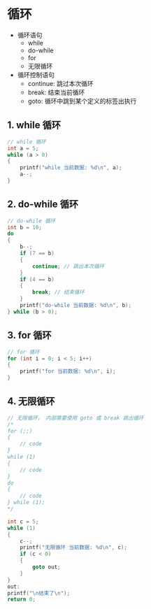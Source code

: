 # 循环

- 循环语句
  - while
  - do-while
  - for
  - 无限循环
- 循环控制语句
  - continue: 跳过本次循环
  - break: 结束当前循环
  - goto: 循环中跳到某个定义的标签出执行

## 1. while 循环

```c
// while 循环
int a = 5;
while (a > 0)
{
    printf("while 当前数据: %d\n", a);
    a--;
}
```

## 2. do-while 循环

```c
// do-while 循环
int b = 10;
do
{
    b--;
    if (7 == b)
    {
        continue; // 跳出本次循环
    }
    if (4 == b)
    {
        break; // 结束循环
    }
    printf("do-while 当前数据: %d\n", b);
} while (b > 0);
```

## 3. for 循环

```c
// for 循环
for (int i = 0; i < 5; i++)
{
    printf("for 当前数据: %d\n", i);
}
```

## 4. 无限循环

```c
// 无限循环， 内部需要使用 goto 或 break 跳出循环
/*
for (;;)
{
    // code
}
while (1)
{
    // code
}
do
{
    // code
} while (1);
*/

int c = 5;
while (1)
{
    c--;
    printf("无限循环 当前数据: %d\n", c);
    if (c < 0)
    {
        goto out;
    }
}
out:
printf("\n结束了\n");
return 0;
```
